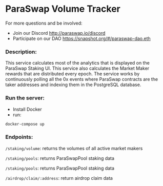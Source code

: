 # ParaSwap Volume Tracker

For more questions and be involved:
- Join our Discord http://paraswap.io/discord
- Participate on our DAO https://snapshot.org/#/paraswap-dao.eth

### Description:

This service calculates most of the analytics that is displayed on the ParaSwap Staking UI. This service also calculates the Market Maker rewards that are distributed every epoch. The service works by continuously polling all the 0x events where ParaSwap contracts are the taker addresses and indexing them in the PostgreSQL database.

### Run the server:
- Install Docker
- run:
```bash
docker-compose up
```

### Endpoints:

`/staking/volume`: returns the volumes of all active market makers

`/staking/pools`: returns ParaSwapPool staking data

`/staking/pools`: returns ParaSwapPool staking data

`/airdrop/claim/:address`: return airdrop claim data
